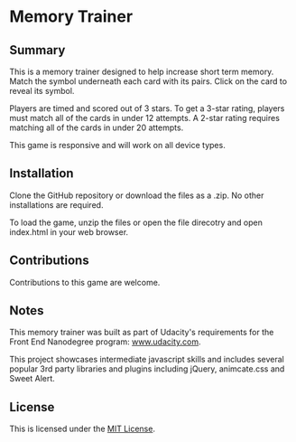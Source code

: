 # Memory Trainer

## Summary
This is a memory trainer designed to help increase short term memory. Match the symbol underneath each card with its pairs. Click on the card to reveal its symbol.

Players are timed and scored out of 3 stars. To get a 3-star rating, players must match all of the cards in under 12 attempts. A 2-star rating requires matching all of the cards in under 20 attempts.

This game is responsive and will work on all device types.

## Installation
Clone the GitHub repository or download the files as a .zip. No other installations are required.

To load the game, unzip the files or open the file direcotry and open index.html in your web browser.

## Contributions
Contributions to this game are welcome.

## Notes
This memory trainer was built as part of Udacity's requirements for the Front End Nanodegree program: www.udacity.com.

This project showcases intermediate javascript skills and includes several popular 3rd party libraries and plugins including jQuery, animcate.css and Sweet Alert. 

## License
This is licensed under the [MIT License](https://opensource.org/licenses/MIT).
